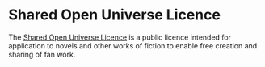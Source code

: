 # Shared Open Universe Licence
The [Shared Open Universe Licence](www.soullicence.com) is a public licence intended for application to novels and other works of fiction to enable free creation and sharing of fan work.
